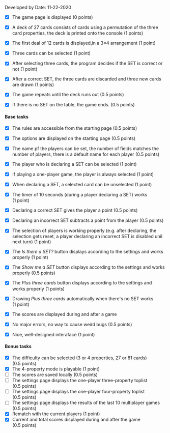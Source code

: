 Developed by <ARBAB ALI>
Date: 11-22-2020
- [x] The game page is displayed (0&nbsp;points)
- [x] A deck of 27 cards consists of cards using a permutation of the three card properties, the deck is printed onto the console (1&nbsp;points)
- [x] The first deal of 12 cards is displayed,in a 3×4 arrangement (1&nbsp;point)
- [x] Three cards can be selected (1&nbsp;point)
- [x] After selecting three cards, the program decides if the SET is correct or not (1&nbsp;point)
- [x] After a correct SET, the three cards are discarded and three new cards are drawn (1&nbsp;points)
- [x] The game repeats until the deck runs out (0.5&nbsp;points)
- [x] If there is no SET on the table, the game ends. (0.5&nbsp;points)


#### Base tasks 
- [x] The rules are accessible from the starting page (0.5&nbsp;points)
- [x] The options are displayed on the starting page (0.5&nbsp;points)
- [x] The name pf the players can be set, the number of fields matches the number of players, there is a default name for each player (0.5&nbsp;points)
- [x] The player who is declaring a SET can be selected (1&nbsp;point)
- [x] If playing a one-player game, the player is always selected (1&nbsp;point)
- [x] When declaring a SET, a selected card can be unselected (1&nbsp;point)
- [x] The timer of 10 seconds (during a player declaring a SET) works (1&nbsp;point)
- [x] Declaring a correct SET gives the player a point (0.5&nbsp;points) 
- [x] Declaring an incorrect SET subtracts a point from the player (0.5&nbsp;points)
- [x] The selection of players is working properly (e.g. after declaring, the selection gets reset, a player declaring an incorrect SET is disabled unil next turn) (1&nbsp;point)
- [x] The *Is there a SET?* button displays according to the settings and works properly (1&nbsp;point)
- [x] The *Show me a SET* button displays according to the settings and works properly (0.5&nbsp;points)
- [x] The *Plus three cards* button displays according to the settings and works properly (1&nbsp;points)
- [x] Drawing *Plus three cards* automatically when there's no SET works (1&nbsp;point)
- [x] The scores are displayed during and after a game
- [x] No major errors, no way to cause weird bugs (0.5&nbsp;points)
- [x] Nice, well-designed interaface (1&nbsp;point)


#### Bonus tasks 
- [x] The difficulty can be selected (3 or 4 properties, 27 or 81 cards) (0.5&nbsp;points)
- [x] The 4-property mode is playable (1&nbsp;point)
- [ ] The scores are saved locally (0.5&nbsp;points)
- [ ] The settings page displays the one-player three-property toplist (0.5&nbsp;points)
- [ ] The settings page displays the one-player four-property toplist (0.5&nbsp;points)
- [ ] The settings page displays the results of the last 10 multiplayer games (0.5&nbsp;points)
- [x] Rematch with the current players (1&nbsp;point)
- [x] Current and total scores displayed during and after the game (0.5&nbsp;points)